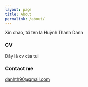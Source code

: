 ```yaml
---
layout: page
title: About
permalink: /about/
---
```


Xin chào, tôi tên là Huỳnh Thanh Danh

### CV

Đây là cv của tui

### Contact me

[danhth90@gmail.com](mailto:danhth90@gmail.com)